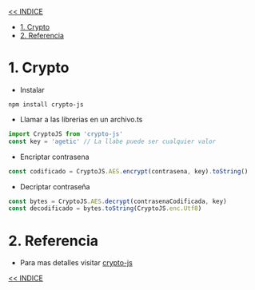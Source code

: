 [<< INDICE](../../README.md)
- [1. Crypto](#1-crypto)
- [2. Referencia](#2-referencia)

# 1. Crypto
- Instalar
```console
npm install crypto-js
```
- Llamar a las librerias en un archivo.ts
```ts
import CryptoJS from 'crypto-js'
const key = 'agetic' // La llabe puede ser cualquier valor
```
- Encriptar contrasena
```ts
const codificado = CryptoJS.AES.encrypt(contrasena, key).toString()
```
- Decriptar contraseña
```ts
const bytes = CryptoJS.AES.decrypt(contrasenaCodificada, key)
const decodificado = bytes.toString(CryptoJS.enc.Utf8)
```
# 2. Referencia
- Para mas detalles visitar [crypto-js](https://www.npmjs.com/package/crypto-js)

[<< INDICE](../../README.md)
